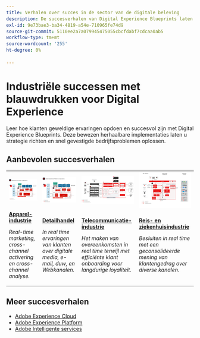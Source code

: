 ```yaml
---
title: Verhalen over succes in de sector van de digitale beleving
description: De succesverhalen van Digital Experience Blueprints laten zien hoe verschillende industrieën hun bedrijfswaarde realiseren met Adobe Experience Cloud Applications, aangedreven door Adobe Experience Platform.
exl-id: 9e73bae3-ba34-4819-a54e-710965fe74d9
source-git-commit: 5110ee2a7a079945475055cbcfdabf7cdcaa0ab5
workflow-type: tm+mt
source-wordcount: '255'
ht-degree: 0%

---
```


# Industriële successen met blauwdrukken voor Digital Experience

Leer hoe klanten geweldige ervaringen opdoen en succesvol zijn met Digital Experience Blueprints. Deze bewezen herhaalbare implementaties laten u strategie richten en snel gevestigde bedrijfsproblemen oplossen.

## Aanbevolen succesverhalen

<table style="table-layout:fixed">
<tr>
  <td>
    <a href="https://experienceleague.adobe.com/docs/blueprints-learn/architecture/vertical-blueprints/apparel.html"><img alt="miniatuurafbeelding voor een Apparel-industrie met behulp van activering van het publiek, analyse van klantentrontaties en blauwdrukken voor klantritten" src="../experience-platform/assets/aep+apps_vertical.svg" class="modal-image" /></a>
    </td>
  <td>
    <a href="https://experienceleague.adobe.com/docs/blueprints-learn/architecture/vertical-blueprints/retail.html"><img alt="miniatuurafbeelding voor een detailhandelindustrie die gebruikmaakt van Activering met online/offlinegegevens en Journey Optimizer-blauwdrukken" src="../experience-platform/assets/aep+apps_vertical.svg" class="modal-image" /></a>

</td>
  <td>
    <a href="https://experienceleague.adobe.com/docs/blueprints-learn/architecture/vertical-blueprints/telecommunications.html"><img alt="miniatuurafbeelding voor de Journey Optimizer-blauwdruk" src="../customer-journeys/assets/ajo-architecture.svg" class="modal-image" /></a>
  </td>
  <td>
    <a href="https://experienceleague.adobe.com/docs/blueprints-learn/architecture/vertical-blueprints/travel-hospitality.html"><img alt="miniatuurafbeelding voor activering van de functie Onlinegegevensvervaging/Offlinegegevensvervaging" src="../audience-activation/assets/known_activation.svg" class="modal-image" /></a>
  </td>
</tr>
<tr>
  <td>
    <div><a href="https://experienceleague.adobe.com/docs/blueprints-learn/architecture/vertical-blueprints/apparel.html"><strong>Apparel-industrie</strong></a></div>
    <p><em>Real-time marketing, cross-channel activering en cross-channel analyse.</em></p>
  </td>
  <td>
    <div><a href="https://experienceleague.adobe.com/docs/blueprints-learn/architecture/vertical-blueprints/retail.html"><strong>Detailhandel</strong></a></div>
    <p><em>In real time ervaringen van klanten over digitale media, e-mail, duw, en Webkanalen.</em></p>
  </td>
  <td>
    <div><a href="https://experienceleague.adobe.com/docs/blueprints-learn/architecture/vertical-blueprints/telecommunications.html"><strong>Telecommunicatie-industrie</strong></a></div>
    <p><em>Het maken van overeenkomsten in real time terwijl met efficiënte klant onboarding voor langdurige loyaliteit.</em></p>
  </td>
  <td>
    <div><a href="https://experienceleague.adobe.com/docs/blueprints-learn/architecture/vertical-blueprints/travel-hospitality.html"><strong>Reis- en ziekenhuisindustrie</strong></a></div>
    <p><em>Besluiten in real time met een geconsolideerde mening van klantengedrag over diverse kanalen.</em></p>
  </td>
</tr>
</table>

## Meer succesverhalen

* <a href="https://business.adobe.com/customer-success-stories/index.html?Products+%26+Services=Experience">Adobe Experience Cloud</a>
* <a href="https://business.adobe.com/customer-success-stories/index.html?Products+%26+Services=Experience+Platform">Adobe Experience Platform</a>
* <a href="https://business.adobe.com/customer-success-stories/index.html?Products+%26+Services=Intelligent+Services">Adobe Intelligente services</a>

